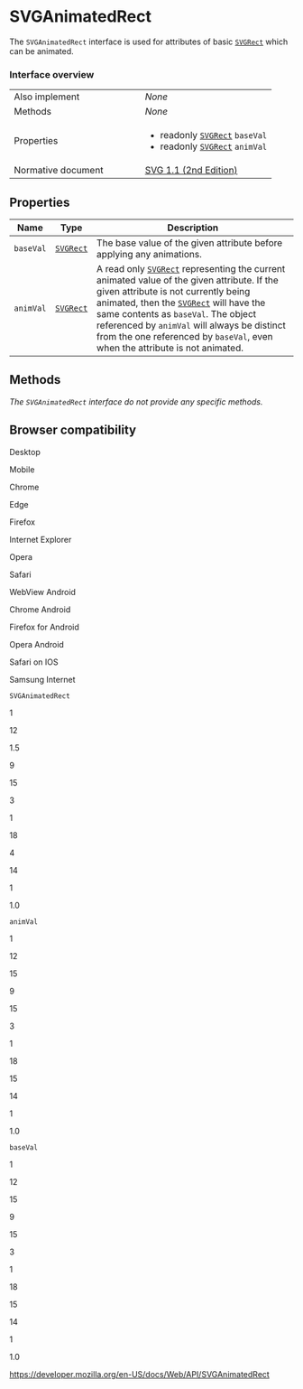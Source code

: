 SVGAnimatedRect
===============

The `SVGAnimatedRect` interface is used for attributes of basic [`SVGRect`](svgrect) which can be animated.

### Interface overview

<table><colgroup><col style="width: 50%" /><col style="width: 50%" /></colgroup><tbody><tr class="odd"><td>Also implement</td><td><em>None</em></td></tr><tr class="even"><td>Methods</td><td><em>None</em></td></tr><tr class="odd"><td>Properties</td><td><ul><li>readonly <a href="svgrect"><code>SVGRect</code></a> <code>baseVal</code></li><li>readonly <a href="svgrect"><code>SVGRect</code></a> <code>animVal</code></li></ul></td></tr><tr class="even"><td>Normative document</td><td><a href="https://www.w3.org/TR/SVG11/types.html#InterfaceSVGAnimatedRect">SVG 1.1 (2nd Edition)</a></td></tr></tbody></table>

Properties
----------

<table><thead><tr class="header"><th>Name</th><th>Type</th><th>Description</th></tr></thead><tbody><tr class="odd"><td><code>baseVal</code></td><td><a href="svgrect"><code>SVGRect</code></a></td><td>The base value of the given attribute before applying any animations.</td></tr><tr class="even"><td><code>animVal</code></td><td><a href="svgrect"><code>SVGRect</code></a></td><td>A read only <a href="svgrect"><code>SVGRect</code></a> representing the current animated value of the given attribute. If the given attribute is not currently being animated, then the <a href="svgrect"><code>SVGRect</code></a> will have the same contents as <code>baseVal</code>. The object referenced by <code>animVal</code> will always be distinct from the one referenced by <code>baseVal</code>, even when the attribute is not animated.</td></tr></tbody></table>

Methods
-------

*The `SVGAnimatedRect` interface do not provide any specific methods.*

Browser compatibility
---------------------

Desktop

Mobile

Chrome

Edge

Firefox

Internet Explorer

Opera

Safari

WebView Android

Chrome Android

Firefox for Android

Opera Android

Safari on IOS

Samsung Internet

`SVGAnimatedRect`

1

12

1.5

9

15

3

1

18

4

14

1

1.0

`animVal`

1

12

15

9

15

3

1

18

15

14

1

1.0

`baseVal`

1

12

15

9

15

3

1

18

15

14

1

1.0

<a href="https://developer.mozilla.org/en-US/docs/Web/API/SVGAnimatedRect" class="_attribution-link">https://developer.mozilla.org/en-US/docs/Web/API/SVGAnimatedRect</a>
